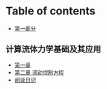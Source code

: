 # Table of contents

* [第一部分](README.md)

## 计算流体力学基础及其应用

* [第一章](group1/di-yi-zhang.md)
* [第二章 流动控制方程](group1/untitled.md)
* [阅读日记](group1/progress.md)
